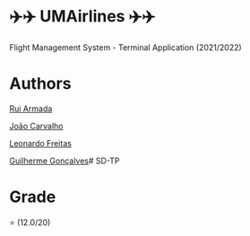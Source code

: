# ✈️✈️ UMAirlines ✈️✈️

Flight Management System - Terminal Application (2021/2022)

# Authors

[Rui Armada](https://github.com/RuiArmada)

[João Carvalho](https://github.com/joaoca93166)

[Leonardo Freitas](https://github.com/Leonardo1924)

[Guilherme Gonçalves](https://github.com/Trenion)# SD-TP

# Grade

⭐ (12.0/20)